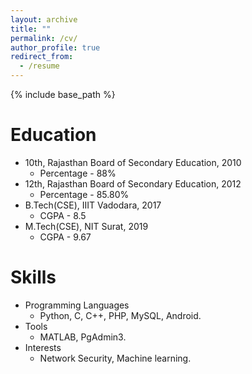 ```yaml
---
layout: archive
title: ""
permalink: /cv/
author_profile: true
redirect_from:
  - /resume
---
```


{% include base_path %}

Education
======
* 10th, Rajasthan Board of Secondary Education, 2010
  * Percentage - 88%
* 12th, Rajasthan Board of Secondary Education, 2012
  * Percentage - 85.80%
* B.Tech(CSE), IIIT Vadodara, 2017
  * CGPA - 8.5
* M.Tech(CSE), NIT Surat, 2019
  * CGPA - 9.67
  
Skills
======
* Programming Languages
  * Python, C, C++, PHP, MySQL, Android.
* Tools
  * MATLAB, PgAdmin3.
* Interests
  * Network Security, Machine learning.
  
